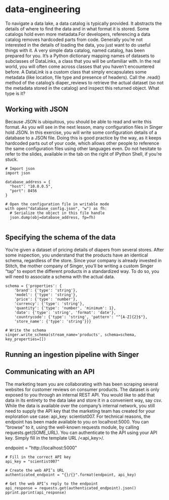 # data-engineering

To navigate a data lake, a data catalog is typically provided. It abstracts the details of where to find the data and in what format it is stored. Some catalogs hold even more metadata.For developers, referencing a data catalog removes hardcoded parts from code. Generally you’re not interested in the details of loading the data, you just want to do useful things with it. A very simple data catalog, named catalog, has been prepared for you. It’s a Python dictionary mapping names of datasets to subclasses of DataLinks, a class that you will be unfamiliar with. In the real world, you will often come across classes that you haven’t encountered before. A DataLink is a custom class that simply encapsulates some metadata (like location, file type and presence of headers). Call the .read() method of the catalog’s diaper_reviews to retrieve the actual dataset (so not the metadata stored in the catalog) and inspect this returned object. What type is it?

## Working with JSON

Because JSON is ubiquitous, you should be able to read and write this format. As you will see in the next lesson, many configuration files in Singer hold JSON.
In this exercise, you will write some configuration details of a database to a JSON file. Doing this is good practice by the way, as it keeps hardcoded parts out of your code, which allows other people to reference the same configuration files using other languages even. Do not hesitate to refer to the slides, available in the tab on the right of IPython Shell, if you’re stuck.
```
# Import json
import json

database_address = {
  "host": "10.0.0.5",
  "port": 8456
}

# Open the configuration file in writable mode
with open("database_config.json", "w") as fh:
  # Serialize the object in this file handle
  json.dump(obj=database_address, fp=fh)
  
  ```
  
  ## Specifying the schema of the data

You’re given a dataset of pricing details of diapers from several stores. After some inspection, you understand that the products have an identical schema, regardless of the store. Since your company is already invested in Stitch, the mother company of Singer, you’ll be writing a custom Singer “tap” to export the different products in a standardized way. To do so, you will need to associate a schema with the actual data.
```
schema = {'properties': {
    'brand': {'type': 'string'},
    'model': {'type': 'string'},
    'price': {'type': 'number'},
    'currency': {'type': 'string'},
    'quantity': {'type': 'number', 'minimum': 1},  
    'date': {'type': 'string', 'format': 'date'},
    'countrycode': {'type': 'string', 'pattern': "^[A-Z]{2}$"}, 
    'store_name': {'type': 'string'}}}

# Write the schema
singer.write_schema(stream_name='products', schema=schema, key_properties=[])
```
## Running an ingestion pipeline with Singer

## Communicating with an API

The marketing team you are collaborating with has been scraping several websites for customer reviews on consumer products. The dataset is only exposed to you through an internal REST API. You would like to add that data in its entirety to the data lake and store it in a convenient way, say csv. While the data is available over the company’s internal network, you still need to supply the API key that the marketing team has created for your exploration use case: api_key: scientist007.
For technical reasons, the endpoint has been made available to you on localhost:5000. You can “browse” to it, using the well-known requests module, by calling requests.get(SOME_URL). You can authenticate to the API using your API key. Simply fill in the template URL <endpoint>/<api_key>/.
  
  endpoint = "http://localhost:5000"
```
# Fill in the correct API key
api_key = "scientist007"

# Create the web API’s URL
authenticated_endpoint = "{}/{}".format(endpoint, api_key)

# Get the web API’s reply to the endpoint
api_response = requests.get(authenticated_endpoint).json()
pprint.pprint(api_response)
```
